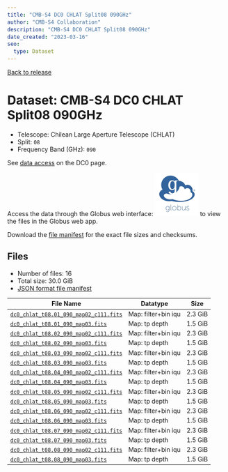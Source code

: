 ```yaml
---
title: "CMB-S4 DC0 CHLAT Split08 090GHz"
author: "CMB-S4 Collaboration"
description: "CMB-S4 DC0 CHLAT Split08 090GHz"
date_created: "2023-03-16"
seo:
  type: Dataset
---
```


[Back to release](./dc0.html#datasets)

# Dataset: CMB-S4 DC0 CHLAT Split08 090GHz

- Telescope: Chilean Large Aperture Telescope (CHLAT) 
- Split: `08`
- Frequency Band (GHz): `090`

See [data access](./dc0.html#data-access) on the DC0 page.

Access the data through the Globus web interface: [![Download via Globus](images/globus-logo.png)](https://app.globus.org/file-manager?origin_id=38f01147-f09e-483d-a552-3866669a846d&origin_path=%2Fdatareleases%2Fdc0%2Fmission%2Fchlat%2Fsplit08%2F090%2F) to view the files in the Globus web app.

Download the [file manifest](https://g-456d30.0ed28.75bc.data.globus.org/datareleases/dc0/mission/chlat/split08/090/manifest.json) for the exact file sizes and checksums.

## Files

- Number of files: 16
- Total size: 30.0 GiB
- [JSON format file manifest](https://g-456d30.0ed28.75bc.data.globus.org/datareleases/dc0/mission/chlat/split08/090/manifest.json)

|                                                                               File Name                                                                               |      Datatype       |  Size   |
| --------------------------------------------------------------------------------------------------------------------------------------------------------------------- | ------------------- | ------- |
| [`dc0_chlat_t08.01_090_map02_c111.fits`](https://g-456d30.0ed28.75bc.data.globus.org/datareleases/dc0/mission/chlat/split08/090/dc0_chlat_t08.01_090_map02_c111.fits) | Map: filter+bin iqu | 2.3 GiB |
| [`dc0_chlat_t08.01_090_map03.fits`](https://g-456d30.0ed28.75bc.data.globus.org/datareleases/dc0/mission/chlat/split08/090/dc0_chlat_t08.01_090_map03.fits)           | Map: tp depth       | 1.5 GiB |
| [`dc0_chlat_t08.02_090_map02_c111.fits`](https://g-456d30.0ed28.75bc.data.globus.org/datareleases/dc0/mission/chlat/split08/090/dc0_chlat_t08.02_090_map02_c111.fits) | Map: filter+bin iqu | 2.3 GiB |
| [`dc0_chlat_t08.02_090_map03.fits`](https://g-456d30.0ed28.75bc.data.globus.org/datareleases/dc0/mission/chlat/split08/090/dc0_chlat_t08.02_090_map03.fits)           | Map: tp depth       | 1.5 GiB |
| [`dc0_chlat_t08.03_090_map02_c111.fits`](https://g-456d30.0ed28.75bc.data.globus.org/datareleases/dc0/mission/chlat/split08/090/dc0_chlat_t08.03_090_map02_c111.fits) | Map: filter+bin iqu | 2.3 GiB |
| [`dc0_chlat_t08.03_090_map03.fits`](https://g-456d30.0ed28.75bc.data.globus.org/datareleases/dc0/mission/chlat/split08/090/dc0_chlat_t08.03_090_map03.fits)           | Map: tp depth       | 1.5 GiB |
| [`dc0_chlat_t08.04_090_map02_c111.fits`](https://g-456d30.0ed28.75bc.data.globus.org/datareleases/dc0/mission/chlat/split08/090/dc0_chlat_t08.04_090_map02_c111.fits) | Map: filter+bin iqu | 2.3 GiB |
| [`dc0_chlat_t08.04_090_map03.fits`](https://g-456d30.0ed28.75bc.data.globus.org/datareleases/dc0/mission/chlat/split08/090/dc0_chlat_t08.04_090_map03.fits)           | Map: tp depth       | 1.5 GiB |
| [`dc0_chlat_t08.05_090_map02_c111.fits`](https://g-456d30.0ed28.75bc.data.globus.org/datareleases/dc0/mission/chlat/split08/090/dc0_chlat_t08.05_090_map02_c111.fits) | Map: filter+bin iqu | 2.3 GiB |
| [`dc0_chlat_t08.05_090_map03.fits`](https://g-456d30.0ed28.75bc.data.globus.org/datareleases/dc0/mission/chlat/split08/090/dc0_chlat_t08.05_090_map03.fits)           | Map: tp depth       | 1.5 GiB |
| [`dc0_chlat_t08.06_090_map02_c111.fits`](https://g-456d30.0ed28.75bc.data.globus.org/datareleases/dc0/mission/chlat/split08/090/dc0_chlat_t08.06_090_map02_c111.fits) | Map: filter+bin iqu | 2.3 GiB |
| [`dc0_chlat_t08.06_090_map03.fits`](https://g-456d30.0ed28.75bc.data.globus.org/datareleases/dc0/mission/chlat/split08/090/dc0_chlat_t08.06_090_map03.fits)           | Map: tp depth       | 1.5 GiB |
| [`dc0_chlat_t08.07_090_map02_c111.fits`](https://g-456d30.0ed28.75bc.data.globus.org/datareleases/dc0/mission/chlat/split08/090/dc0_chlat_t08.07_090_map02_c111.fits) | Map: filter+bin iqu | 2.3 GiB |
| [`dc0_chlat_t08.07_090_map03.fits`](https://g-456d30.0ed28.75bc.data.globus.org/datareleases/dc0/mission/chlat/split08/090/dc0_chlat_t08.07_090_map03.fits)           | Map: tp depth       | 1.5 GiB |
| [`dc0_chlat_t08.08_090_map02_c111.fits`](https://g-456d30.0ed28.75bc.data.globus.org/datareleases/dc0/mission/chlat/split08/090/dc0_chlat_t08.08_090_map02_c111.fits) | Map: filter+bin iqu | 2.3 GiB |
| [`dc0_chlat_t08.08_090_map03.fits`](https://g-456d30.0ed28.75bc.data.globus.org/datareleases/dc0/mission/chlat/split08/090/dc0_chlat_t08.08_090_map03.fits)           | Map: tp depth       | 1.5 GiB |
